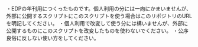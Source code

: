 ・EDPの年刊用につくったものです。個人利用の分には一向にかまいませんが、外部に公開するスクリプトにこのスクリプトを使う場合はこのリポジトリのURLを明記してください。
・個人利用で改変して使う分には構いませんが、外部に公開するものにこのスクリプトを改変したものを使わないでください。
・公序良俗に反しない使い方をしてください。
